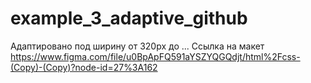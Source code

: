 # example_3_adaptive_github
Адаптировано под ширину от 320px до ...
Ссылка на макет https://www.figma.com/file/u0BpApFQ591aYSZYQGQdjt/html%2Fcss-(Copy)-(Copy)?node-id=27%3A162
